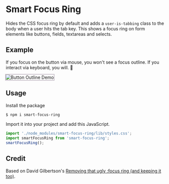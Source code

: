 # Smart Focus Ring

Hides the CSS focus ring by default and adds a `user-is-tabbing` class to the body when a user hits the tab key. This shows a focus ring on form elements like buttons, fields, textareas and selects.

## Example

If you focus on the button via mouse, you won't see a focus outline. If you interact via keyboard, you will. 🎉

<img src="http://i.imgur.com/8zVT8We.gif" alt="Button Outline Demo" style="outline: 2px solid #c7bfc9" />

## Usage

Install the package

```bash
$ npm i smart-focus-ring
```

Import it into your project and add this JavaScript.

```javascript
import './node_modules/smart-focus-ring/lib/styles.css';
import smartFocusRing from 'smart-focus-ring';
smartFocusRing();
```

## Credit

Based on David Gilbertson's [Removing that ugly :focus ring (and keeping it too)](https://medium.com/hackernoon/removing-that-ugly-focus-ring-and-keeping-it-too-6c8727fefcd2).